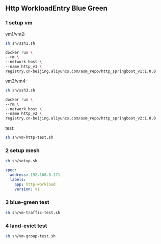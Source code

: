 ## Http WorkloadEntry Blue Green

### 1 setup vm
vm1/vm2:
```sh
sh sh/ssh1.sh

docker run \
--rm \
--network host \
--name http_v1 \
registry.cn-beijing.aliyuncs.com/asm_repo/http_springboot_v1:1.0.0
```
vm3/vm4:
```sh
sh sh/ssh3.sh

docker run \
--rm \
--network host \
--name http_v2 \
registry.cn-beijing.aliyuncs.com/asm_repo/http_springboot_v2:1.0.0
```
test:
```sh
sh sh/vm-http-test.sh
```

### 2 setup mesh
```sh
sh sh/setup.sh
```

```yaml
spec:
  address: 192.168.0.171
  labels:
    app: http-workload
    version: v1
```
### 3 blue-green test
```sh
sh sh/vm-traffic-test.sh
```

### 4 land-evict test
```sh
sh sh/vm-group-test.sh
```